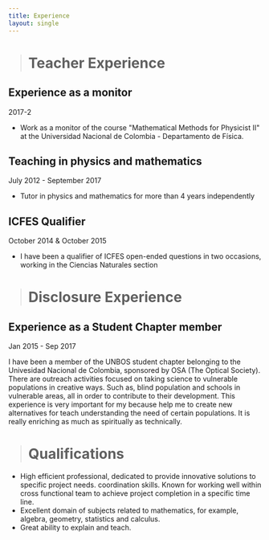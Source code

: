 ```yaml
---
title: Experience
layout: single
---
```


><h1>Teacher Experience</h1>

<h2>Experience as a monitor</h2>     2017-2 <br>
<ul>
  <li> Work as a monitor of the course "Mathematical Methods for Physicist II" at the Universidad Nacional de Colombia - Departamento de Física.</li>
</ul>

<h2> Teaching in physics and mathematics</h2>  July 2012 - September 2017 <br>
<ul>
 <li> Tutor in physics and mathematics for more than 4 years independently</li> 
</ul>

<h2>ICFES Qualifier</h2>   October 2014 & October 2015  <br>
<ul>
 <li> I have been a qualifier of ICFES open-ended questions in two occasions, working in the Ciencias Naturales section</li>
</ul>  


><h1>Disclosure Experience</h1>
<h2>Experience as a Student Chapter member</h2>   Jan 2015 - Sep 2017<br>

I have been a member of the UNBOS student chapter belonging to the Univesidad Nacional de Colombia, sponsored by OSA (The Optical Society). There are outreach activities focused on taking science to vulnerable populations in creative ways. Such as, blind population and schools in vulnerable areas, all in order to contribute to their development. This experience is very important for my because help me to create new alternatives for teach understanding the need of certain populations. It is really enriching as much as spiritually as technically.   

><h1>Qualifications</h1>  

<ul>  
<li> High efficient professional, dedicated to provide innovative solutions to specific project needs. coordination skills. Known for working well  within cross functional team to achieve project completion in a specific time line.</li>
<li> Excellent domain of subjects related to mathematics, for example, algebra, geometry, statistics and calculus.</li>  
<li> Great ability to explain and teach.</li> 
</ul>
<br>

